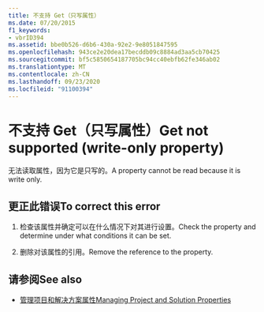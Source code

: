 ```yaml
---
title: 不支持 Get（只写属性）
ms.date: 07/20/2015
f1_keywords:
- vbrID394
ms.assetid: bbe0b526-d6b6-430a-92e2-9e8051847595
ms.openlocfilehash: 943ce2e20dea17becddb09c8884ad3aa5cb70425
ms.sourcegitcommit: bf5c5850654187705bc94cc40ebfb62fe346ab02
ms.translationtype: MT
ms.contentlocale: zh-CN
ms.lasthandoff: 09/23/2020
ms.locfileid: "91100394"
---
```

# <a name="get-not-supported-write-only-property"></a><span data-ttu-id="faae1-102">不支持 Get（只写属性）</span><span class="sxs-lookup"><span data-stu-id="faae1-102">Get not supported (write-only property)</span></span>

<span data-ttu-id="faae1-103">无法读取属性，因为它是只写的。</span><span class="sxs-lookup"><span data-stu-id="faae1-103">A property cannot be read because it is write only.</span></span>  
  
## <a name="to-correct-this-error"></a><span data-ttu-id="faae1-104">更正此错误</span><span class="sxs-lookup"><span data-stu-id="faae1-104">To correct this error</span></span>  
  
1. <span data-ttu-id="faae1-105">检查该属性并确定可以在什么情况下对其进行设置。</span><span class="sxs-lookup"><span data-stu-id="faae1-105">Check the property and determine under what conditions it can be set.</span></span>  
  
2. <span data-ttu-id="faae1-106">删除对该属性的引用。</span><span class="sxs-lookup"><span data-stu-id="faae1-106">Remove the reference to the property.</span></span>  
  
## <a name="see-also"></a><span data-ttu-id="faae1-107">请参阅</span><span class="sxs-lookup"><span data-stu-id="faae1-107">See also</span></span>

- [<span data-ttu-id="faae1-108">管理项目和解决方案属性</span><span class="sxs-lookup"><span data-stu-id="faae1-108">Managing Project and Solution Properties</span></span>](/visualstudio/ide/managing-project-and-solution-properties)
